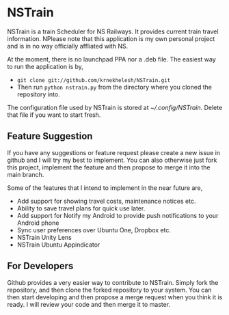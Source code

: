 NSTrain
=======

NSTrain is a train Scheduler for NS Railways. It provides current train travel information. NPlease note that this application is my own personal project and is in no way officially affliated with NS. 

At the moment, there is no launchpad PPA nor a .deb file. The easiest way to run the application is by,
+ ```git clone git://github.com/krnekhelesh/NSTrain.git```
+ Then run ```python nstrain.py``` from the directory where you cloned the repository into.

The configuration file used by NSTrain is stored at *~/.config/NSTrain*. Delete that file if you want to start fresh.

Feature Suggestion
------------------

If you have any suggestions or feature request please create a new issue in github and I will try my best to implement. You can also otherwise just fork this project, implement the feature and then propose to merge it into the main branch.

Some of the features that I intend to implement in the near future are,

* Add support for showing travel costs, maintenance notices etc.
* Ability to save travel plans for quick use later.
* Add support for Notify my Android to provide push notifications to your Android phone
* Sync user preferences over Ubuntu One, Dropbox etc.
* NSTrain Unity Lens
* NSTrain Ubuntu Appindicator

For Developers
--------------

Github provides a very easier way to contribute to NSTrain. Simply fork the repository, and then clone the forked repository to your system. You can then start developing and then propose a merge request when you think it is ready. I will review your code and then merge it to master.


